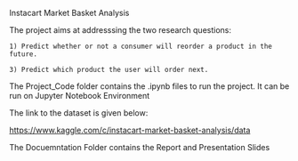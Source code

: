 Instacart Market Basket Analysis

The project aims at addresssing the two research questions: 

    1) Predict whether or not a consumer will reorder a product in the future. 
    
    3) Predict which product the user will order next.

The Project_Code folder contains the .ipynb files to run the project. It can be run on Jupyter Notebook Environment

The link to the dataset is given below:

https://www.kaggle.com/c/instacart-market-basket-analysis/data

The Docuemntation Folder contains the Report and Presentation Slides
